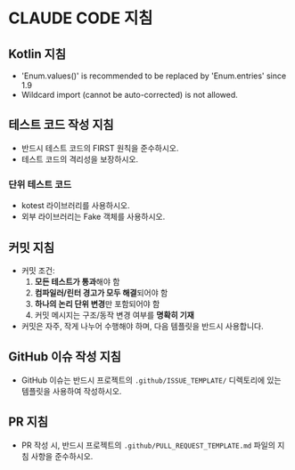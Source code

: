 # CLAUDE CODE 지침

## Kotlin 지침

- 'Enum.values()' is recommended to be replaced by 'Enum.entries' since 1.9 
- Wildcard import (cannot be auto-corrected) is not allowed.

## 테스트 코드 작성 지침

- 반드시 테스트 코드의 FIRST 원칙을 준수하시오.
- 테스트 코드의 격리성을 보장하시오.

### 단위 테스트 코드

- kotest 라이브러리를 사용하시오.
- 외부 라이브러리는 Fake 객체를 사용하시오.

## 커밋 지침

- 커밋 조건:
  1. **모든 테스트가 통과**해야 함
  2. **컴파일러/린터 경고가 모두 해결**되어야 함
  3. **하나의 논리 단위 변경**만 포함되어야 함
  4. 커밋 메시지는 구조/동작 변경 여부를 **명확히 기재**
- 커밋은 자주, 작게 나누어 수행해야 하며, 다음 템플릿을 반드시 사용합니다.

## GitHub 이슈 작성 지침

- GitHub 이슈는 반드시 프로젝트의 `.github/ISSUE_TEMPLATE/` 디렉토리에 있는 템플릿을 사용하여 작성하시오.

## PR 지침

- PR 작성 시, 반드시 프로젝트의 `.github/PULL_REQUEST_TEMPLATE.md` 파일의 지침 사항을 준수하시오.
